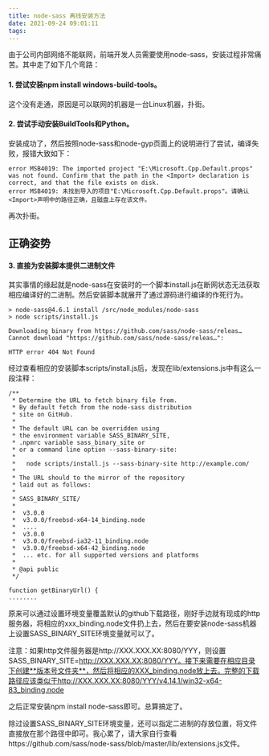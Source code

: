 ```yaml
---
title: node-sass 离线安装方法
date: 2021-09-24 09:01:11
tags:
---
```


由于公司内部网络不能联网，前端开发人员需要使用node-sass，安装过程非常痛苦。其中走了如下几个弯路：
#### 1. 尝试安装npm install windows-build-tools。
这个没有走通，原因是可以联网的机器是一台Linux机器，扑街。
#### 2. 尝试手动安装BuildTools和Python。
安装成功了，然后按照node-sass和node-gyp页面上的说明进行了尝试，编译失败，报错大致如下：

```
error MSB4019: The imported project "E:\Microsoft.Cpp.Default.props" was not found. Confirm that the path in the <Import> declaration is correct, and that the file exists on disk.
error MSB4019: 未找到导入的项目"E:\Microsoft.Cpp.Default.props"。请确认<Import>声明中的路径正确，且磁盘上存在该文件。
```
再次扑街。

## 正确姿势
#### 3. 直接为安装脚本提供二进制文件
其实事情的缘起就是node-sass在安装时的一个脚本install.js在断网状态无法获取相应编译好的二进制。然后安装脚本就展开了通过源码进行编译的作死行为。
```
> node-sass@4.6.1 install /src/node_modules/node-sass
> node scripts/install.js

Downloading binary from https://github.com/sass/node-sass/releas…
Cannot download "https://github.com/sass/node-sass/releas…":

HTTP error 404 Not Found
```
经过查看相应的安装脚本scripts/install.js后，发现在lib/extensions.js中有这么一段注释：
```
/**
 * Determine the URL to fetch binary file from.
 * By default fetch from the node-sass distribution
 * site on GitHub.
 *
 * The default URL can be overridden using
 * the environment variable SASS_BINARY_SITE,
 * .npmrc variable sass_binary_site or
 * or a command line option --sass-binary-site:
 *
 *   node scripts/install.js --sass-binary-site http://example.com/
 *
 * The URL should to the mirror of the repository
 * laid out as follows:
 *
 * SASS_BINARY_SITE/
 *
 *  v3.0.0
 *  v3.0.0/freebsd-x64-14_binding.node
 *  ....
 *  v3.0.0
 *  v3.0.0/freebsd-ia32-11_binding.node
 *  v3.0.0/freebsd-x64-42_binding.node
 *  ... etc. for all supported versions and platforms
 *
 * @api public
 */

function getBinaryUrl() {
........
```
原来可以通过设置环境变量覆盖默认的github下载路径，刚好手边就有现成的http服务器，将相应的xxx_binding.node文件扔上去，然后在要安装node-sass机器上设置SASS_BINARY_SITE环境变量就可以了。

注意：如果http文件服务器是http://XXX.XXX.XX:8080/YYY，则设置SASS_BINARY_SITE=http://XXX.XXX.XX:8080/YYY。接下来需要在相应目录下创建**版本号文件夹**，然后将相应的XXX_binding.node放上去。完整的下载路径应该类似于http://XXX.XXX.XX:8080/YYY/v4.14.1/win32-x64-83_binding.node

之后正常安装npm install node-sass即可。总算搞定了。

除过设置SASS_BINARY_SITE环境变量，还可以指定二进制的存放位置，将文件直接放在那个路径中即可。我心累了，请大家自行查看https://github.com/sass/node-sass/blob/master/lib/extensions.js文件。